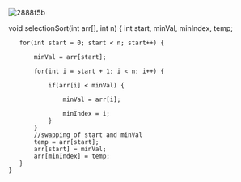 ![2888f5b](https://github.com/user-attachments/assets/a8f3f3d5-f6f0-489f-96bd-94e9e3097d28)

void selectionSort(int arr[], int n)
    {
       int start, minVal, minIndex, temp;
       
       for(int start = 0; start < n; start++) {
           
           minVal = arr[start];
           
           for(int i = start + 1; i < n; i++) {
               
               if(arr[i] < minVal) {
                   
                   minVal = arr[i];
                   
                   minIndex = i;
               }
           }
           //swapping of start and minVal
           temp = arr[start];
           arr[start] = minVal;
           arr[minIndex] = temp;
       }
    }
